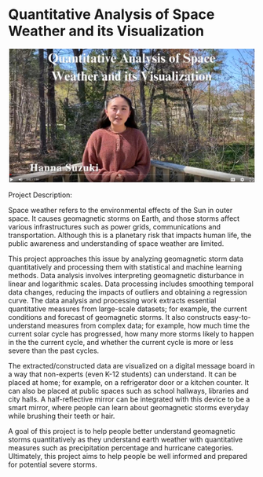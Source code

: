 # Quantitative Analysis of Space Weather and its Visualization

<p align="center">
  <a href="https://drive.google.com/file/d/12JZDe1e7Wq1g3EZ_A8PtzRt4vMEqkEB3/view"><img src="images/demo-preview.jpg" width="500"></a>
</p>


Project Description:

Space weather refers to the environmental effects of the Sun in outer space. It causes geomagnetic storms on Earth, and those storms affect various infrastructures such as power grids, communications and transportation. Although this is a planetary risk that impacts human life, the public awareness and understanding of space weather are limited.

This project approaches this issue by analyzing geomagnetic storm data quantitatively and processing them with statistical and machine learning methods. Data analysis involves interpreting geomagnetic disturbance in linear and logarithmic scales. Data processing includes smoothing temporal data changes, reducing the impacts of outliers and obtaining a regression curve. The data analysis and processing work extracts essential quantitative measures from large-scale datasets; for example, the current conditions and forecast of geomagnetic storms. It also constructs easy-to-understand measures from complex data; for example, how much time the current solar cycle has progressed, how many more storms likely to happen in the the current cycle, and whether the current cycle is more or less severe than the past cycles.
 
The extracted/constructed data are visualized on a digital message board in a way that non-experts (even K-12 students) can understand. It can be placed at home; for example, on a refrigerator door or a kitchen counter. It can also be placed at public spaces such as school hallways, libraries and city halls. A half-reflective mirror can be integrated with this device to be a smart mirror, where people can learn about geomagnetic storms everyday while brushing their teeth or hair.

A goal of this project is to help people better understand geomagnetic storms quantitatively as they understand earth weather with quantitative measures such as precipitation percentage and hurricane categories. Ultimately, this project aims to help people be well informed and prepared for potential severe storms. 






